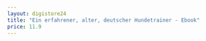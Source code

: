 ```yaml
---
layout: digistore24
title: "Ein erfahrener, alter, deutscher Hundetrainer - Ebook"
price: 11.9
---
```

